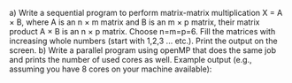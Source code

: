 a) Write a sequential program to perform matrix-matrix multiplication X = A × B, where A is an n × m matrix and B is an m × p matrix, their matrix product A × B is an n × p matrix. Choose n=m=p=6. Fill the matrices with increasing whole numbers (start with 1,2,3 ... etc.). Print the output on the screen.
b) Write a parallel program using openMP that does the same job and prints the number of used cores as well.
Example output (e.g., assuming you have 8 cores on your machine available):

